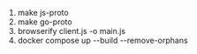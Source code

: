 1. make js-proto
2. make go-proto
3. browserify client.js -o main.js
4. docker compose up --build --remove-orphans

